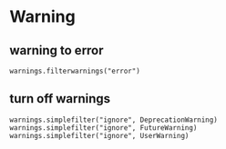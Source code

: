 # Warning

## warning to error
```
warnings.filterwarnings("error")
```

## turn off warnings
```
warnings.simplefilter("ignore", DeprecationWarning)
warnings.simplefilter("ignore", FutureWarning)
warnings.simplefilter("ignore", UserWarning)
```
